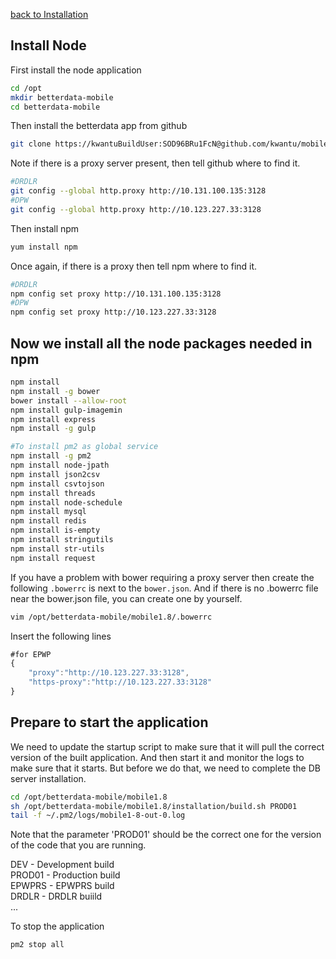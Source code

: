 [back to Installation](https://github.com/kwantu/platformconfiguration/wiki/Installation)

## Install Node

First install the node application

```bash
cd /opt
mkdir betterdata-mobile
cd betterdata-mobile
```
Then install the betterdata app from github
```bash
git clone https://kwantuBuildUser:SOD96BRu1FcN@github.com/kwantu/mobile1.8.git
```
Note if there is a proxy server present, then tell github where to find it.
```bash
#DRDLR
git config --global http.proxy http://10.131.100.135:3128
#DPW
git config --global http.proxy http://10.123.227.33:3128
```
Then install npm<br>
```bash
yum install npm
```
Once again, if there is a proxy then tell npm where to find it.<br>
```bash
#DRDLR
npm config set proxy http://10.131.100.135:3128
#DPW
npm config set proxy http://10.123.227.33:3128
```

## Now we install all the node packages needed in npm
```bash
npm install
npm install -g bower
bower install --allow-root
npm install gulp-imagemin
npm install express
npm install -g gulp

#To install pm2 as global service
npm install -g pm2
npm install node-jpath
npm install json2csv
npm install csvtojson
npm install threads
npm install node-schedule
npm install mysql	
npm install redis
npm install is-empty
npm install stringutils
npm install str-utils
npm install request
```
If you have a problem with bower requiring a proxy server then create the following `.bowerrc` is next to the `bower.json`. And if there is no .bowerrc file near the bower.json file, you can create one by yourself.

```bash
vim /opt/betterdata-mobile/mobile1.8/.bowerrc
```
Insert the following lines
```js
#for EPWP
{
    "proxy":"http://10.123.227.33:3128",
    "https-proxy":"http://10.123.227.33:3128"
}
```

## Prepare to start the application
We need to update the startup script to make sure that it will pull the correct version of the built application. And then start it and monitor the logs to make sure that it starts. 
But before we do that, we need to complete the DB server installation.
```bash
cd /opt/betterdata-mobile/mobile1.8 
sh /opt/betterdata-mobile/mobile1.8/installation/build.sh PROD01
tail -f ~/.pm2/logs/mobile1-8-out-0.log
```
Note that the parameter 'PROD01' should be the correct one for the version of the code that you are running.

DEV - Development build <br>
PROD01 - Production build <br>
EPWPRS - EPWPRS build <br>
DRDLR - DRDLR buiild <br>
...

To stop the application
```bash
pm2 stop all
```
